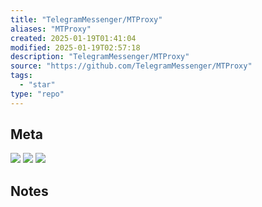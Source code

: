 ```yaml
---
title: "TelegramMessenger/MTProxy"
aliases: "MTProxy"
created: 2025-01-19T01:41:04
modified: 2025-01-19T02:57:18
description: "TelegramMessenger/MTProxy"
source: "https://github.com/TelegramMessenger/MTProxy"
tags:
  - "star"
type: "repo"
---
```


## Meta

![](https://img.shields.io/github/stars/TelegramMessenger/MTProxy?style=for-the-badge&label=stars) ![](https://img.shields.io/github/repo-size/TelegramMessenger/MTProxy?style=for-the-badge&label=size) ![](https://img.shields.io/github/created-at/TelegramMessenger/MTProxy?style=for-the-badge&label=date)

## Notes
